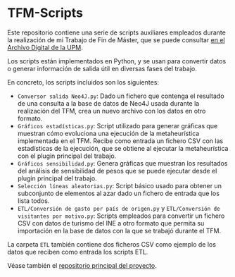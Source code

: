 # TFM-Scripts
Este repositorio contiene una serie de scripts auxiliares empleados durante la realización de mi Trabajo de Fin de Máster, que se puede consultar [en el Archivo Digital de la UPM](https://oa.upm.es/71403/).

Los scripts están implementados en Python, y se usan para convertir datos o generar información de salida útil en diversas fases del trabajo.

En concreto, los scripts incluidos son los siguientes:

- `Conversor salida Neo4J.py`: Dado un fichero que contenga el resultado de una consulta a la base de datos de Neo4J usada durante la realización del TFM, crea un nuevo archivo con los datos en otro formato.
- `Gráficos estadísticas.py`: Script utilizado para generar gráficas que muestran cómo evoluciona una ejecución de la metaheurística implementada en el TFM. Recibe como entrada un fichero CSV con las estadísticas de la ejecución, que se obtiene al ejecutar la metaheurística con el plugin principal del trabajo.
- `Gráficos sensibilidad.py`: Genera gráficas que muestran los resultados del análisis de sensibilidad de pesos que se puede ejecutar desde el plugin principal del trabajo.
- `Selección líneas aleatorias.py`: Script básico usado para obtener un subconjunto de elementos al azar dado un fichero de entrada que los lista todos.
- `ETL/Conversión de gasto por país de origen.py` y `ETL/Conversión de visitantes por motivo.py`: Scripts empleados para convertir un fichero CSV con datos de turismo del INE a otro formato que permita su importación en la base de datos con la que se trabajó durante el TFM.

La carpeta `ETL` también contiene dos ficheros CSV como ejemplo de los datos que reciben como entrada los scripts ETL.

Véase también el [repositorio principal del proyecto](https://github.com/aledomcam/TFM-EarlyWarn).